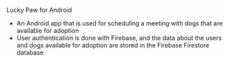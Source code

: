 Lucky Paw for Android

- An Android app that is used for scheduling a meeting with dogs that are available for adoption
- User authentication is done with Firebase, and the data about the users and dogs available for adoption are stored in the Firebase Firestore
database
